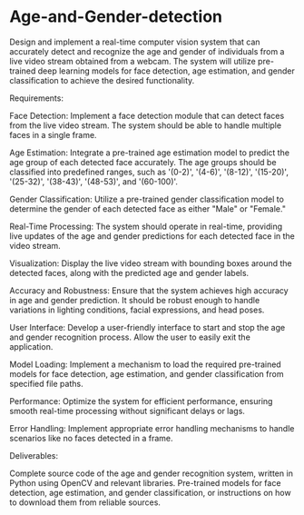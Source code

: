 # Age-and-Gender-detection

Design and implement a real-time computer vision system that can accurately detect and recognize the age and gender of individuals from a live video stream obtained from a webcam. The system will utilize pre-trained deep learning models for face detection, age estimation, and gender classification to achieve the desired functionality.

Requirements:

Face Detection: Implement a face detection module that can detect faces from the live video stream. The system should be able to handle multiple faces in a single frame.

Age Estimation: Integrate a pre-trained age estimation model to predict the age group of each detected face accurately. The age groups should be classified into predefined ranges, such as '(0-2)', '(4-6)', '(8-12)', '(15-20)', '(25-32)', '(38-43)', '(48-53)', and '(60-100)'.

Gender Classification: Utilize a pre-trained gender classification model to determine the gender of each detected face as either "Male" or "Female."

Real-Time Processing: The system should operate in real-time, providing live updates of the age and gender predictions for each detected face in the video stream.

Visualization: Display the live video stream with bounding boxes around the detected faces, along with the predicted age and gender labels.

Accuracy and Robustness: Ensure that the system achieves high accuracy in age and gender prediction. It should be robust enough to handle variations in lighting conditions, facial expressions, and head poses.

User Interface: Develop a user-friendly interface to start and stop the age and gender recognition process. Allow the user to easily exit the application.

Model Loading: Implement a mechanism to load the required pre-trained models for face detection, age estimation, and gender classification from specified file paths.

Performance: Optimize the system for efficient performance, ensuring smooth real-time processing without significant delays or lags.

Error Handling: Implement appropriate error handling mechanisms to handle scenarios like no faces detected in a frame.

Deliverables:

Complete source code of the age and gender recognition system, written in Python using OpenCV and relevant libraries.
Pre-trained models for face detection, age estimation, and gender classification, or instructions on how to download them from reliable sources.

